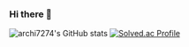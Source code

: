 ### Hi there 👋

<!--
**archi7274/archi7274** is a ✨ _special_ ✨ repository because its `README.md` (this file) appears on your GitHub profile.

Here are some ideas to get you started:

- 🔭 I’m currently working on ...
- 🌱 I’m currently learning ...
- 👯 I’m looking to collaborate on ...
- 🤔 I’m looking for help with ...
- 💬 Ask me about ...
- 📫 How to reach me: ...
- 😄 Pronouns: ...
- ⚡ Fun fact: ...
-->

![archi7274's GitHub stats](https://github-readme-stats.vercel.app/api?username=archi7274&show_icons=true&theme=dracula)
[![Solved.ac Profile](http://mazassumnida.wtf/api/generate_badge?boj=archi7274)](https://solved.ac/archi7274)
